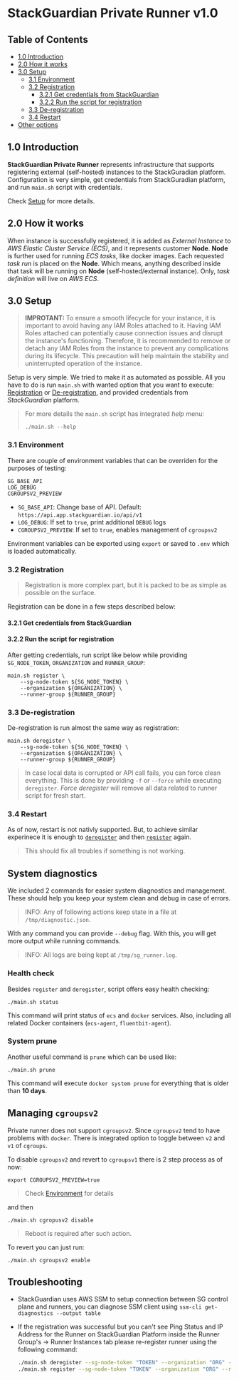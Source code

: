# StackGuardian Private Runner v1.0

## Table of Contents

- [1.0 Introduction](#10-introduction)
- [2.0 How it works](#20-how-it-works)
- [3.0 Setup](#30-setup)
  - [3.1 Environment](#31-environment)
  - [3.2 Registration](#32-registration)
    - [3.2.1 Get credentials from StackGuardian](#331-get-credentials-from-stackguardian)
    - [3.2.2 Run the script for registration](#332-run-the-script-for-registration)
  - [3.3 De-registration](#34-de-registration)
  - [3.4 Restart](#34-restart)
- [Other options](#other-options)

## 1.0 Introduction

**StackGuardian Private Runner** represents infrastructure that supports
registering external (self-hosted) instances to the StackGuradian platform.
Configuration is very simple, get credentials from StackGuradian platform,
and run `main.sh` script with credentials.

Check [Setup](#setup) for more details.

## 2.0 How it works

When instance is successfully registered, it is added as _External Instance_ to
_AWS Elastic Cluster Service (ECS)_, and it represents customer **Node**.
**Node** is further used for running _ECS tasks_, like docker images.
Each requested _task run_ is placed on the **Node**.
Which means, anything described inside that task will be running on **Node** (self-hosted/external instance).
Only, _task definition_ will live on _AWS ECS_.

## 3.0 Setup

> **IMPROTANT:**
> To ensure a smooth lifecycle for your instance, it is important to avoid having any IAM Roles attached to it.
> Having IAM Roles attached can potentially cause connection issues and disrupt the instance's functioning.
> Therefore, it is recommended to remove or detach any IAM Roles from the instance to prevent any complications during its lifecycle.
> This precaution will help maintain the stability and uninterrupted operation of the instance.

Setup is very simple. We tried to make it as automated as possible.
All you have to do is run `main.sh` with wanted option that you want to execute:
[Registration](#registration) or [De-registration](#de-registration), and
provided credentials from _StackGuardian_ platform.

> For more details the `main.sh` script has integrated _help_ menu:
>
> ```
> ./main.sh --help
> ```

### 3.1 Environment

There are couple of environment variables that can be overriden for the purposes of testing:

```
SG_BASE_API
LOG_DEBUG
CGROUPSV2_PREVIEW
```

- `SG_BASE_API`: Change base of API. Default: `https://api.app.stackguardian.io/api/v1`
- `LOG_DEBUG`: If set to `true`, print additional `DEBUG` logs
- `CGROUPSV2_PREVIEW`: If set to `true`, enables management of `cgroupsv2`

Environment variables can be exported using `export` or saved to `.env` which is loaded automatically.

### 3.2 Registration

> Registration is more complex part, but it is packed to be as simple as possible
> on the surface.

Registration can be done in a few steps described below:

#### 3.2.1 Get credentials from StackGuardian

#### 3.2.2 Run the script for registration

After getting credentials, run script like below while providing
`SG_NODE_TOKEN`, `ORGANIZATION` and `RUNNER_GROUP`:

```
main.sh register \
    --sg-node-token ${SG_NODE_TOKEN} \
    --organization ${ORGANIZATION} \
    --runner-group ${RUNNER_GROUP}
```

### 3.3 De-registration

De-registration is run almost the same way as registration:

```
main.sh deregister \
    --sg-node-token ${SG_NODE_TOKEN} \
    --organization ${ORGANIZATION} \
    --runner-group ${RUNNER_GROUP}
```

> In case local data is corrupted or API call fails, you can force clean everything.
> This is done by providing `-f` or `--force` while executing `deregister`.
> _Force deregister_ will remove all data related to runner script for fresh start.

### 3.4 Restart

As of now, restart is not nativly supported.
But, to achieve similar experinece it is enough to [`deregister`](#32-de-registration) and then [`register`](#31-registration) again.

> This should fix all troubles if something is not working.

## System diagnostics

We included 2 commands for easier system diagnostics and management.
These should help you keep your system clean and debug in case of errors.

> INFO: Any of following actions keep state in a file at `/tmp/diagnostic.json`.

With any command you can provide `--debug` flag.
With this, you will get more output while running commands.

> INFO: All logs are being kept at `/tmp/sg_runner.log`.

### Health check

Besides `register` and `deregister`, script offers easy health checking:

```
./main.sh status
```

This command will print status of `ecs` and `docker` services.
Also, including all related Docker containers (`ecs-agent`, `fluentbit-agent`).

### System prune

Another useful command is `prune` which can be used like:

```
./main.sh prune
```

This command will execute `docker system prune` for everything that is older than **10 days**.

## Managing `cgroupsv2`

Private runner does not support `cgroupsv2`. Since `cgroupsv2` tend to have problems with `docker`.
There is integrated option to toggle between `v2` and `v1` of `cgroups`.

To disable `cgroupsv2` and revert to `cgroupsv1` there is 2 step process as of now:

```
export CGROUPSV2_PREVIEW=true
```

> Check [Environment](#31-environment) for details

and then

```
./main.sh cgropusv2 disable
```

> Reboot is required after such action.

To revert you can just run:

```
./main.sh cgroupsv2 enable
```

## Troubleshooting

- StackGuardian uses AWS SSM to setup connection between SG control plane and runners, you can diagnose SSM client using `ssm-cli get-diagnostics --output table`

- If the registration was successful but you can't see Ping Status and IP Address for the Runner on StackGuardian Platform inside the Runner Group's -> Runner Instances tab please re-register runner using the following command:
    ```bash
    ./main.sh deregister --sg-node-token "TOKEN" --organization "ORG" --runner-group "RUNNER_GROUP" && \
    ./main.sh register --sg-node-token "TOKEN" --organization "ORG" --runner-group "RUNNER_GROUP"
    ```
